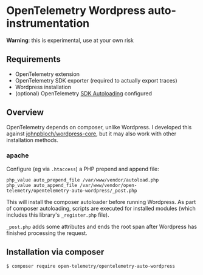 # OpenTelemetry Wordpress auto-instrumentation

**Warning**: this is experimental, use at your own risk

## Requirements

* OpenTelemetry extension
* OpenTelemetry SDK exporter (required to actually export traces)
* Wordpress installation
* (optional) OpenTelemetry [SDK Autoloading](https://github.com/open-telemetry/opentelemetry-php/blob/main/examples/autoload_sdk.php) configured

## Overview
OpenTelemetry depends on composer, unlike Wordpress. I developed this against [johnpbloch/wordpress-core](https://github.com/johnpbloch/wordpress-core-installer), but it may also work with other installation methods.

### apache

Configure (eg via `.htaccess`) a PHP prepend and append file:

```
php_value auto_prepend_file /var/www/vendor/autoload.php
php_value auto_append_file /var/www/vendor/open-telemetry/opentelemetry-auto-wordpress/_post.php
```

This will install the composer autoloader before running Wordpress. As part of composer autoloading,
scripts are executed for installed modules (which includes this library's `_register.php` file).

`_post.php` adds some attributes and ends the root span after Wordpress has finished processing the request.

## Installation via composer

```bash
$ composer require open-telemetry/opentelemetry-auto-wordpress
```

